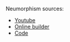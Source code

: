 Neumorphism sources:
- [Youtube](https://www.youtube.com/watch?v=KlSLdEB3lzg)
- [Online builder](https://neumorphism.io/#68b9c2)
- [Code](https://uxdesign.cc/neumorphism-in-user-interfaces-b47cef3bf3a6)